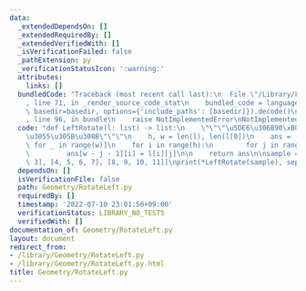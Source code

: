 ```yaml
---
data:
  _extendedDependsOn: []
  _extendedRequiredBy: []
  _extendedVerifiedWith: []
  _isVerificationFailed: false
  _pathExtension: py
  _verificationStatusIcon: ':warning:'
  attributes:
    links: []
  bundledCode: "Traceback (most recent call last):\n  File \"/Library/Frameworks/Python.framework/Versions/3.8/lib/python3.8/site-packages/onlinejudge_verify/documentation/build.py\"\
    , line 71, in _render_source_code_stat\n    bundled_code = language.bundle(stat.path,\
    \ basedir=basedir, options={'include_paths': [basedir]}).decode()\n  File \"/Library/Frameworks/Python.framework/Versions/3.8/lib/python3.8/site-packages/onlinejudge_verify/languages/python.py\"\
    , line 96, in bundle\n    raise NotImplementedError\nNotImplementedError\n"
  code: "def LeftRotate(l: list) -> list:\n    \"\"\"\u5DE6\u306B90\xB0\u56DE\u8EE2\
    \u3055\u305B\u308B\"\"\"\n    h, w = len(l), len(l[0])\n    ans = [[None] * h\
    \ for _ in range(w)]\n    for i in range(h):\n        for j in range(w):\n   \
    \         ans[w - j - 1][i] = l[i][j]\n\n    return ans\n\nsample = [[0, 1, 2,\
    \ 3], [4, 5, 6, 7], [8, 9, 10, 11]]\nprint(*LeftRotate(sample), sep=\"\\n\")"
  dependsOn: []
  isVerificationFile: false
  path: Geometry/RotateLeft.py
  requiredBy: []
  timestamp: '2022-07-10 23:01:50+09:00'
  verificationStatus: LIBRARY_NO_TESTS
  verifiedWith: []
documentation_of: Geometry/RotateLeft.py
layout: document
redirect_from:
- /library/Geometry/RotateLeft.py
- /library/Geometry/RotateLeft.py.html
title: Geometry/RotateLeft.py
---
```

